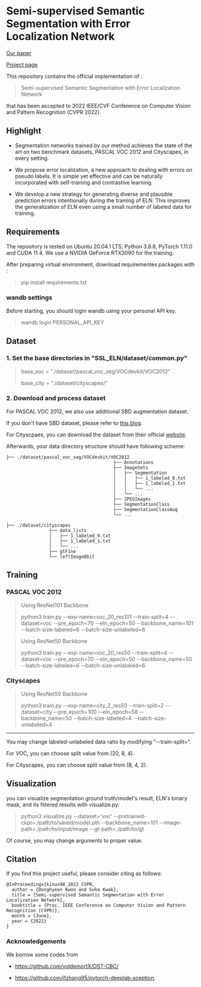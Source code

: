 # Semi-supervised Semantic Segmentation with Error Localization Network
[Our paper](https://arxiv.org/pdf/2204.02078.pdf)

[Project page](http://cvlab.postech.ac.kr/research/ELN/)

This repository contains the official implementation of : 
> Semi-supervised Semantic Segmentation with Error Localization Network

that has been accepted to 2022 IEEE/CVF Conference on Computer Vision and Pattern Recognition (CVPR 2022).

## Highlight
- Segmentation networks trained by our method achieves the state of the art on two benchmark datasets, PASCAL VOC 2012 and Cityscapes, in every setting.
  
- We propose error localization, a new approach to dealing with errors on pseudo labels. It is simple yet effective and can be naturally incorporated with self-training and contrastive learning. 
  
- We develop a new strategy for generating diverse and plausible prediction errors intentionally during the training of ELN. This improves the generalization of ELN even using a small number of labeled data for training.


## Requirements
The repository is tested on Ubuntu 20.04.1 LTS, Python 3.8.8, PyTorch 1.11.0 and CUDA 11.4. We use a NVIDIA GeForce RTX3090 for the training.

After preparing virtual environment, download requirementes packages with :

> pip install requirements.txt

### wandb settings

Before starting, you should login wandb using your personal API key.

>wandb login PERSONAL_API_KEY




## Dataset

### 1. Set the base directories in "SSL_ELN/dataset/common.py"
> base_voc = "./dataset/pascal_voc_seg/VOCdevkit/VOC2012"
>
> base_city = "./dataset/cityscapes/"

### 2. Download and process dataset
For PASCAL VOC 2012, we also use additional SBD augmentation dataset. 

If you don't have SBD dataset, please refer to [this blog](https://www.sun11.me/blog/2018/how-to-use-10582-trainaug-images-on-DeeplabV3-code/).

For Cityscpaes, you can download the dataset from their official [website](https://www.cityscapes-dataset.com).

Afterwards, your data directory structure should have following scheme:

    ├── ./dataset/pascal_voc_seg/VOCdevkit/VOC2012                    
                                            ├── Annotations 
                                            ├── ImageSets
                                            │   ├── Segmentation
                                            │   │   ├── 1_labeled_0.txt
                                            │   │   ├── 1_labeled_1.txt
                                            │   │   └── ... 
                                            │   └── ... 
                                            ├── JPEGImages
                                            ├── SegmentationClass
                                            ├── SegmentationClassAug
                                            └── ...
    
    ├── ./dataset/cityscapes                     
                    ├── data_lists
                    │   ├── 1_labeled_0.txt
                    │   ├── 1_labeled_1.txt
                    │   └── ...  
                    ├── gtFine
                    └── leftImage8bit

## Training
### PASCAL VOC 2012

> Using ResNet101 Backbone
> 
> python3 train.py --exp-name=voc_20_res101 --train-split=4 --dataset=voc --pre_epoch=70 --eln_epoch=50 --backbone_name=101 --batch-size-labeled=6 --batch-size-unlabeled=6


> Using ResNet50 Backbone
> 
> python3 train.py --exp-name=voc_20_res50 --train-split=4 --dataset=voc --pre_epoch=70 --eln_epoch=50 --backbone_name=50 --batch-size-labeled=6 --batch-size-unlabeled=6

### Cityscapes

> Using ResNet50 Backbone
> 
> python3 train.py --exp-name=city_2_res50 --train-split=2 --dataset=city --pre_epoch=100 --eln_epoch=58 --backbone_name=50 --batch-size-labeled=4 --batch-size-unlabeled=4

---
You may change labeled-unlabeled data ratio by modifying "--train-split=".

For VOC, you can choose split value from (20, 8, 4).

For Cityscapes, you can choose split value from (8, 4, 2).

## Visualization
you can visualize segmentation ground truth/model's result, ELN's binary mask, and its filtered results with visualize.py:

> python3 visualize.py --dataset='voc' --pretrained-ckpt=./path/to/saved/model.pth --backbone_name=101 --image-path=./path/to/input/image --gt-path=./path/to/gt

Of course, you may change arguments to proper value.

## Citation
If you find this project useful, please consider citing as follows:
```
@InProceedings{kinux98_2022_CVPR,
  author = {Donghyeon Kwon and Suha Kwak},
  title = {Semi-supervised Semantic Segmentation with Error Localization Network},
  booktitle = {Proc. IEEE Conference on Computer Vision and Pattern Recognition (CVPR)},
  month = {June},
  year = {2022}
}
```


### Acknowledgements

We borrow some codes from 

 - https://github.com/voldemortX/DST-CBC/

- https://github.com/jfzhang95/pytorch-deeplab-xception.

  
